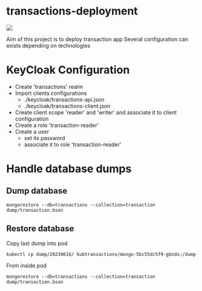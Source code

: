 # transactions-deployment

![](https://github.com/shaolin182/transactions-java/workflows/integration-test/badge.svg)

Aim of this project is to deploy transaction app
Several configuration can exists depending on technologies

# KeyCloak Configuration

- Create 'transactions' realm
- Import clients configurations
  - ./keycloak/transactions-api.json
  - ./keycloak/transactions-client.json
- Create client scope 'reader' and 'writer' and associate it to client configuration
- Create a role 'transaction-reader'
- Create a user 
  - set its password
  - associate it to role 'transaction-reader'

# Handle database dumps

## Dump database
```shell
mongorestore --db=transactions --collection=transaction dump/transaction.bson
```

## Restore database

Copy last dump into pod

```shell
kubectl cp dump/20230616/ kubtransactions/mongo-5bc55dc5f9-gbndx:/dump
```

From inside pod
```shell
mongorestore --db=transactions --collection=transaction dump/transaction.bson
```